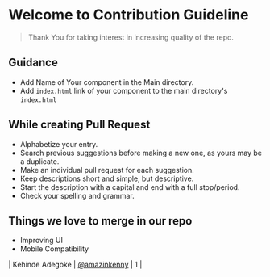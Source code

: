 # Welcome to Contribution Guideline

> Thank You for taking interest in increasing quality of the repo.

## Guidance

- Add Name of Your component in the Main directory.
- Add `index.html` link of your component to the main directory's `index.html`

## While creating Pull Request 

- Alphabetize your entry.
- Search previous suggestions before making a new one, as yours may be a duplicate.
- Make an individual pull request for each suggestion.
- Keep descriptions short and simple, but descriptive.
- Start the description with a capital and end with a full stop/period.
- Check your spelling and grammar.

## Things we love to merge in our repo

- Improving UI
- Mobile Compatibility

| Kehinde Adegoke      | [@amazinkenny](https://github.com/Amazinkenny)            |         1        |
